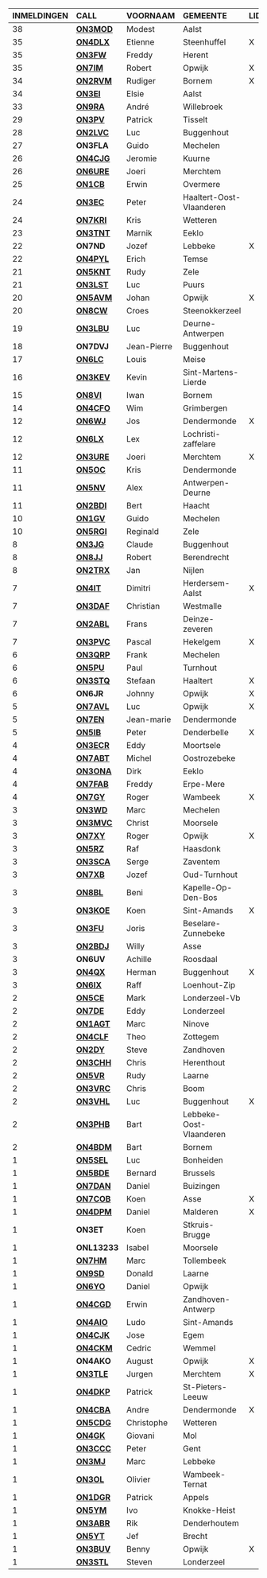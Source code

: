 |INMELDINGEN|CALL|VOORNAAM|GEMEENTE|LID|
|:---|:---|:---|:---|:---|
|38|**<a href="https://www.qrz.com/db/on3mod">ON3MOD</a>** | Modest | Aalst |  |
|35|**<a href="https://www.qrz.com/db/on4dlx">ON4DLX</a>** | Etienne | Steenhuffel | X |
|35|**<a href="https://www.qrz.com/db/on3fw">ON3FW</a>** | Freddy | Herent |  |
|35|**<a href="https://www.qrz.com/db/on7im">ON7IM</a>** | Robert | Opwijk | X |
|34|**<a href="https://www.qrz.com/db/on2rvm">ON2RVM</a>** | Rudiger | Bornem | X |
|34|**<a href="https://www.qrz.com/db/on3ei">ON3EI</a>** | Elsie | Aalst |  |
|33|**<a href="https://www.qrz.com/db/on9ra">ON9RA</a>** | André | Willebroek |  |
|29|**<a href="https://www.qrz.com/db/on3pv">ON3PV</a>** | Patrick | Tisselt |  |
|28|**<a href="https://www.qrz.com/db/on2lvc">ON2LVC</a>** | Luc | Buggenhout |  |
| 27 |**ON3FLA**|Guido|Mechelen||
|26|**<a href="https://www.qrz.com/db/on4cjg">ON4CJG</a>** | Jeromie | Kuurne |  |
|26|**<a href="https://www.qrz.com/db/on6ure">ON6URE</a>** | Joeri | Merchtem |  |
|25|**<a href="https://www.qrz.com/db/on1cb">ON1CB</a>** | Erwin | Overmere |  |
|24|**<a href="https://www.qrz.com/db/on3ec">ON3EC</a>** | Peter | Haaltert-Oost-Vlaanderen |  |
|24|**<a href="https://www.qrz.com/db/on7kri">ON7KRI</a>** | Kris | Wetteren |  |
|23|**<a href="https://www.qrz.com/db/on3tnt">ON3TNT</a>** | Marnik | Eeklo |  |
| 22 |**ON7ND**|Jozef|Lebbeke|X|
|22|**<a href="https://www.qrz.com/db/on4pyl">ON4PYL</a>** | Erich | Temse |  |
|21|**<a href="https://www.qrz.com/db/on5knt">ON5KNT</a>** | Rudy | Zele |  |
|21|**<a href="https://www.qrz.com/db/on3lst">ON3LST</a>** | Luc | Puurs |  |
|20|**<a href="https://www.qrz.com/db/on5avm">ON5AVM</a>** | Johan | Opwijk | X |
|20|**<a href="https://www.qrz.com/db/on8cw">ON8CW</a>** | Croes | Steenokkerzeel |  |
|19|**<a href="https://www.qrz.com/db/on3lbu">ON3LBU</a>** | Luc | Deurne-Antwerpen |  |
| 18 |**ON7DVJ**|Jean-Pierre|Buggenhout||
|17|**<a href="https://www.qrz.com/db/on6lc">ON6LC</a>** | Louis | Meise |  |
|16|**<a href="https://www.qrz.com/db/on3kev">ON3KEV</a>** | Kevin | Sint-Martens-Lierde |  |
|15|**<a href="https://www.qrz.com/db/on8vi">ON8VI</a>** | Iwan | Bornem |  |
|14|**<a href="https://www.qrz.com/db/on4cfo">ON4CFO</a>** | Wim | Grimbergen |  |
|12|**<a href="https://www.qrz.com/db/on6wj">ON6WJ</a>** | Jos | Dendermonde | X |
|12|**<a href="https://www.qrz.com/db/on6lx">ON6LX</a>** | Lex | Lochristi-zaffelare |  |
|12|**<a href="https://www.qrz.com/db/on3ure">ON3URE</a>** | Joeri | Merchtem | X |
|11|**<a href="https://www.qrz.com/db/on5oc">ON5OC</a>** | Kris | Dendermonde |  |
|11|**<a href="https://www.qrz.com/db/on5nv">ON5NV</a>** | Alex | Antwerpen-Deurne |  |
|11|**<a href="https://www.qrz.com/db/on2bdi">ON2BDI</a>** | Bert | Haacht |  |
|10|**<a href="https://www.qrz.com/db/on1gv">ON1GV</a>** | Guido | Mechelen |  |
|10|**<a href="https://www.qrz.com/db/on5rgi">ON5RGI</a>** | Reginald | Zele |  |
|8|**<a href="https://www.qrz.com/db/on3jg">ON3JG</a>** | Claude | Buggenhout |  |
|8|**<a href="https://www.qrz.com/db/on8jj">ON8JJ</a>** | Robert | Berendrecht |  |
|8|**<a href="https://www.qrz.com/db/on2trx">ON2TRX</a>** | Jan | Nijlen |  |
|7|**<a href="https://www.qrz.com/db/on4it">ON4IT</a>** | Dimitri | Herdersem-Aalst | X |
|7|**<a href="https://www.qrz.com/db/on3daf">ON3DAF</a>** | Christian | Westmalle |  |
|7|**<a href="https://www.qrz.com/db/on2abl">ON2ABL</a>** | Frans | Deinze-zeveren |  |
|7|**<a href="https://www.qrz.com/db/on3pvc">ON3PVC</a>** | Pascal | Hekelgem | X |
|6|**<a href="https://www.qrz.com/db/on3qrp">ON3QRP</a>** | Frank | Mechelen |  |
|6|**<a href="https://www.qrz.com/db/on5pu">ON5PU</a>** | Paul | Turnhout |  |
|6|**<a href="https://www.qrz.com/db/on3stq">ON3STQ</a>** | Stefaan | Haaltert | X |
| 6 |**ON6JR**|Johnny|Opwijk|X|
|5|**<a href="https://www.qrz.com/db/on7avl">ON7AVL</a>** | Luc | Opwijk | X |
|5|**<a href="https://www.qrz.com/db/on7en">ON7EN</a>** | Jean-marie | Dendermonde |  |
|5|**<a href="https://www.qrz.com/db/on5ib">ON5IB</a>** | Peter | Denderbelle | X |
|4|**<a href="https://www.qrz.com/db/on3ecr">ON3ECR</a>** | Eddy | Moortsele |  |
|4|**<a href="https://www.qrz.com/db/on7abt">ON7ABT</a>** | Michel | Oostrozebeke |  |
|4|**<a href="https://www.qrz.com/db/on3ona">ON3ONA</a>** | Dirk | Eeklo |  |
|4|**<a href="https://www.qrz.com/db/on7fab">ON7FAB</a>** | Freddy | Erpe-Mere |  |
|4|**<a href="https://www.qrz.com/db/on7gy">ON7GY</a>** | Roger | Wambeek | X |
|3|**<a href="https://www.qrz.com/db/on3wd">ON3WD</a>** | Marc | Mechelen |  |
|3|**<a href="https://www.qrz.com/db/on3mvc">ON3MVC</a>** | Christ | Moorsele |  |
|3|**<a href="https://www.qrz.com/db/on7xy">ON7XY</a>** | Roger | Opwijk | X |
|3|**<a href="https://www.qrz.com/db/on5rz">ON5RZ</a>** | Raf | Haasdonk |  |
|3|**<a href="https://www.qrz.com/db/on3sca">ON3SCA</a>** | Serge | Zaventem |  |
|3|**<a href="https://www.qrz.com/db/on7xb">ON7XB</a>** | Jozef | Oud-Turnhout |  |
|3|**<a href="https://www.qrz.com/db/on8bl">ON8BL</a>** | Beni | Kapelle-Op-Den-Bos |  |
|3|**<a href="https://www.qrz.com/db/on3koe">ON3KOE</a>** | Koen | Sint-Amands | X |
|3|**<a href="https://www.qrz.com/db/on3fu">ON3FU</a>** | Joris | Beselare-Zunnebeke |  |
|3|**<a href="https://www.qrz.com/db/on2bdj">ON2BDJ</a>** | Willy | Asse |  |
| 3 |**ON6UV**|Achille|Roosdaal||
|3|**<a href="https://www.qrz.com/db/on4qx">ON4QX</a>** | Herman | Buggenhout | X |
|3|**<a href="https://www.qrz.com/db/on6ix">ON6IX</a>** | Raff | Loenhout-Zip |  |
|2|**<a href="https://www.qrz.com/db/on5ce">ON5CE</a>** | Mark | Londerzeel-Vb |  |
|2|**<a href="https://www.qrz.com/db/on7de">ON7DE</a>** | Eddy | Londerzeel |  |
|2|**<a href="https://www.qrz.com/db/on1agt">ON1AGT</a>** | Marc | Ninove |  |
|2|**<a href="https://www.qrz.com/db/on4clf">ON4CLF</a>** | Theo | Zottegem |  |
|2|**<a href="https://www.qrz.com/db/on2dy">ON2DY</a>** | Steve | Zandhoven |  |
|2|**<a href="https://www.qrz.com/db/on3chh">ON3CHH</a>** | Chris | Herenthout |  |
|2|**<a href="https://www.qrz.com/db/on5vr">ON5VR</a>** | Rudy | Laarne |  |
|2|**<a href="https://www.qrz.com/db/on3vrc">ON3VRC</a>** | Chris | Boom |  |
|2|**<a href="https://www.qrz.com/db/on3vhl">ON3VHL</a>** | Luc | Buggenhout | X |
|2|**<a href="https://www.qrz.com/db/on3phb">ON3PHB</a>** | Bart | Lebbeke-Oost-Vlaanderen |  |
|2|**<a href="https://www.qrz.com/db/on4bdm">ON4BDM</a>** | Bart | Bornem |  |
|1|**<a href="https://www.qrz.com/db/on5sel">ON5SEL</a>** | Luc | Bonheiden |  |
|1|**<a href="https://www.qrz.com/db/on5bde">ON5BDE</a>** | Bernard | Brussels |  |
|1|**<a href="https://www.qrz.com/db/on7dan">ON7DAN</a>** | Daniel | Buizingen |  |
|1|**<a href="https://www.qrz.com/db/on7cob">ON7COB</a>** | Koen | Asse | X |
|1|**<a href="https://www.qrz.com/db/on4dpm">ON4DPM</a>** | Daniel | Malderen | X |
| 1 |**ON3ET**|Koen|Stkruis-Brugge||
| 1 |**ONL13233**|Isabel|Moorsele||
|1|**<a href="https://www.qrz.com/db/on7hm">ON7HM</a>** | Marc | Tollembeek |  |
|1|**<a href="https://www.qrz.com/db/on9sd">ON9SD</a>** | Donald | Laarne |  |
|1|**<a href="https://www.qrz.com/db/on6yo">ON6YO</a>** | Daniel | Opwijk |  |
|1|**<a href="https://www.qrz.com/db/on4cgd">ON4CGD</a>** | Erwin | Zandhoven-Antwerp |  |
|1|**<a href="https://www.qrz.com/db/on4aio">ON4AIO</a>** | Ludo | Sint-Amands |  |
|1|**<a href="https://www.qrz.com/db/on4cjk">ON4CJK</a>** | Jose | Egem |  |
|1|**<a href="https://www.qrz.com/db/on4ckm">ON4CKM</a>** | Cedric | Wemmel |  |
| 1 |**ON4AKO**|August|Opwijk|X|
|1|**<a href="https://www.qrz.com/db/on3tle">ON3TLE</a>** | Jurgen | Merchtem | X |
|1|**<a href="https://www.qrz.com/db/on4dkp">ON4DKP</a>** | Patrick | St-Pieters-Leeuw |  |
|1|**<a href="https://www.qrz.com/db/on4cba">ON4CBA</a>** | Andre | Dendermonde | X |
|1|**<a href="https://www.qrz.com/db/on5cdg">ON5CDG</a>** | Christophe | Wetteren |  |
|1|**<a href="https://www.qrz.com/db/on4gk">ON4GK</a>** | Giovani | Mol |  |
|1|**<a href="https://www.qrz.com/db/on3ccc">ON3CCC</a>** | Peter | Gent |  |
|1|**<a href="https://www.qrz.com/db/on3mj">ON3MJ</a>** | Marc | Lebbeke |  |
|1|**<a href="https://www.qrz.com/db/on3ol">ON3OL</a>** | Olivier | Wambeek-Ternat |  |
|1|**<a href="https://www.qrz.com/db/on1dgr">ON1DGR</a>** | Patrick | Appels |  |
|1|**<a href="https://www.qrz.com/db/on5ym">ON5YM</a>** | Ivo | Knokke-Heist |  |
|1|**<a href="https://www.qrz.com/db/on3abr">ON3ABR</a>** | Rik | Denderhoutem |  |
|1|**<a href="https://www.qrz.com/db/on5yt">ON5YT</a>** | Jef | Brecht |  |
|1|**<a href="https://www.qrz.com/db/on3buv">ON3BUV</a>** | Benny | Opwijk | X |
|1|**<a href="https://www.qrz.com/db/on3stl">ON3STL</a>** | Steven | Londerzeel |  |
